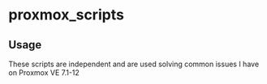 # proxmox_scripts
## Usage
These scripts are independent and are used solving common issues I have on Proxmox VE 7.1-12
